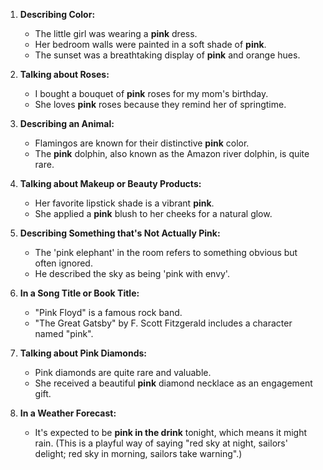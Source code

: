 1. **Describing Color:**
   - The little girl was wearing a **pink** dress.
   - Her bedroom walls were painted in a soft shade of **pink**.
   - The sunset was a breathtaking display of **pink** and orange hues.

2. **Talking about Roses:**
   - I bought a bouquet of **pink** roses for my mom's birthday.
   - She loves **pink** roses because they remind her of springtime.

3. **Describing an Animal:**
   - Flamingos are known for their distinctive **pink** color.
   - The **pink** dolphin, also known as the Amazon river dolphin, is quite rare.

4. **Talking about Makeup or Beauty Products:**
   - Her favorite lipstick shade is a vibrant **pink**.
   - She applied a **pink** blush to her cheeks for a natural glow.

5. **Describing Something that's Not Actually Pink:**
   - The 'pink elephant' in the room refers to something obvious but often ignored.
   - He described the sky as being 'pink with envy'.

6. **In a Song Title or Book Title:**
   - "Pink Floyd" is a famous rock band.
   - "The Great Gatsby" by F. Scott Fitzgerald includes a character named "pink".

7. **Talking about Pink Diamonds:**
   - Pink diamonds are quite rare and valuable.
   - She received a beautiful **pink** diamond necklace as an engagement gift.

8. **In a Weather Forecast:**
   - It's expected to be **pink in the drink** tonight, which means it might rain. (This is a playful way of saying "red sky at night, sailors' delight; red sky in morning, sailors take warning".)